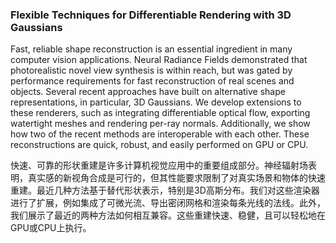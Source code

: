 ### Flexible Techniques for Differentiable Rendering with 3D Gaussians

Fast, reliable shape reconstruction is an essential ingredient in many computer vision applications. Neural Radiance Fields demonstrated that photorealistic novel view synthesis is within reach, but was gated by performance requirements for fast reconstruction of real scenes and objects. Several recent approaches have built on alternative shape representations, in particular, 3D Gaussians. We develop extensions to these renderers, such as integrating differentiable optical flow, exporting watertight meshes and rendering per-ray normals. Additionally, we show how two of the recent methods are interoperable with each other. These reconstructions are quick, robust, and easily performed on GPU or CPU.

快速、可靠的形状重建是许多计算机视觉应用中的重要组成部分。神经辐射场表明，真实感的新视角合成是可行的，但其性能要求限制了对真实场景和物体的快速重建。最近几种方法基于替代形状表示，特别是3D高斯分布。我们对这些渲染器进行了扩展，例如集成了可微光流、导出密闭网格和渲染每条光线的法线。此外，我们展示了最近的两种方法如何相互兼容。这些重建快速、稳健，且可以轻松地在GPU或CPU上执行。
